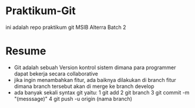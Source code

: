 # Praktikum-Git
ini adalah repo praktikum git MSIB Alterra Batch 2
# Resume
- Git adalah sebuah Version kontrol sistem dimana para programmer dapat bekerja secara collaborative
- jika ingin menambahkan fitur, ada baiknya dilakukan di branch fitur dimana branch tersebut akan di merge ke branch develop
- ada banyak sekali syntax git yaitu:
1 git add
2 git branch
3 git commit -m "(messsage)"
4 git push -u origin (nama branch)
